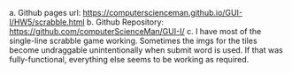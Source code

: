 a. Github pages url: https://computerscienceman.github.io/GUI-I/HW5/scrabble.html
b. Github Repository: https://github.com/computerScienceMan/GUI-I/
c. I have most of the single-line scrabble game working. Sometimes the imgs for
the tiles become undraggable unintentionally when submit word is used. If that
was fully-functional, everything else seems to be working as required.
